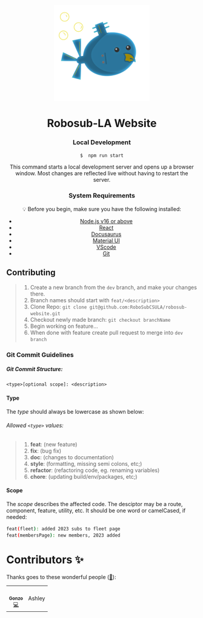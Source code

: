 <div align="center">

<img src="/static/img/RoboSubLogo.png" alt="RobosubLogo" width="50%"/>
<h1>Robosub-LA Website</h1>

### Local Development

```
$  npm run start
```

This command starts a local development server and opens up a browser window. Most changes are reflected live without having to restart the server.

### System Requirements

:bulb: Before you begin, make sure you have the following installed:

- [Node.js v16 or above](https://nodejs.org/en/download/)
- [React](https://reactjs.org/)
- [Docusaurus](https://docusaurus.io/)
- [Material UI](https://mui.com/)
- [VScode](https://code.visualstudio.com/)
- [Git](https://git-scm.com/book/en/v2/Getting-Started-Installing-Git/)
</div>

## Contributing
> 1. Create a new branch from the `dev` branch, and make your changes there.
> 2. Branch names should start with `feat/<description>`
> 3. Clone Repo: ```git clone git@github.com:RoboSubCSULA/robosub-website.git ```
> 4. Checkout newly made branch: ``` git checkout branchName ```
> 5. Begin working on feature...
> 6. When done with feature create pull request to merge into `dev branch`  
 
### Git Commit Guidelines
##### Git Commit Structure:
```
<type>[optional scope]: <description>
```
#### Type
The *type* should always be lowercase as shown below:
###### Allowed `<type>` values: 
>1. **feat**: (new feature)
>2. **fix**: (bug fix)
>3. **doc**: (changes to documentation)
>4. **style**: (formatting, missing semi colons, etc;)
>5. **refactor**: (refactoring code, eg. renaming variables)
>6. **chore**: (updating build/env/packages, etc;)

#### Scope
The *scope* describes the affected code. The desciptor may be a route, component, feature, utility, etc. It should be one word or camelCased, if needed:

```bash
feat(fleet): added 2023 subs to fleet page
feat(membersPage): new members, 2023 added 
```

# Contributors ✨

Thanks goes to these wonderful people ([:hugs:](https://allcontributors.org/docs/en/emoji-key)):

<!-- ALL-CONTRIBUTORS-LIST:START - Do not remove or modify this section -->
<!-- prettier-ignore-start -->
<!-- markdownlint-disable -->
<table>
  <tr>
    <td align="center"><a href="https://github.com/gonzo-32"><img src="https://avatars.githubusercontent.com/u/26438045?v=4?s=100" width="100px;" alt=""/><br /><sub><b>Gonzo</b></sub></a><br /><a href="https://github.com/RoboSubCSULA/robosub-website/commits?author=gonzo-32" title="Code">💻</a></td>
    <td> Ashley </td>

  </tr>
</table>

<!-- markdownlint-restore -->
<!-- prettier-ignore-end -->

<!-- ALL-CONTRIBUTORS-LIST:END -->
